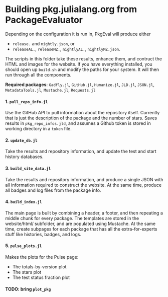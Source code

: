 # Building pkg.julialang.org from PackageEvaluator

Depending on the configuration it is run in, PkgEval will produce either

* `release.` and `nightly.json`, or
* `releaseAL.`, `releaseMZ.`, `nightlyAL.`, `nightlyMZ.json`.

The scripts in this folder take these results, enhance them, and contruct
the HTML and images for the website. If you have everything installed,
you should open up `build.sh` and modify the paths for your system. It
will then run through all the components.

**Required packages**:
`Gadfly.jl`,
`GitHub.jl`,
`Humanize.jl`,
`JLD.jl`, 
`JSON.jl`,
`MetadataTools.jl`,
`Mustache.jl`,
`Requests.jl`

#### 1. `pull_repo_info.jl`

Use the GitHub API to pull information about the repository itself.
Currently that is just the description of the package and the number
of stars. Saves results in `pkg_repo_infos.jld`, and assumes a Github
token is stored in working directory in a `token` file.

#### 2. `update_db.jl`

Take the results and repository information, and update the test and
start history databases.

#### 3. `build_site_data.jl`

Take the results and repository information, and produce a single
JSON with all information required to construct the website. At the
same time, produce all badges and log files from the package info.

#### 4. `build_index.jl`

The main page is built by combining a header, a footer, and then
repeating a middle chunk for every package. The templates are stored
in the website/html/ subfolder, and are populated using Mustache.
At the same time, create subpages for each package that has all the
extra-for-experts stuff like histories, badges, and logs.

#### 5. `pulse_plots.jl`

Makes the plots for the Pulse page:
  - The totals-by-version plot
  - The stars plot
  - The test status fraction plot


#### TODO: bring `plot_pkg`